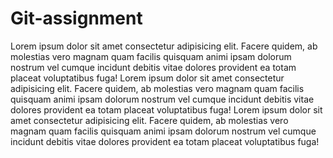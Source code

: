 # Git-assignment 
Lorem ipsum dolor sit amet consectetur adipisicing elit. Facere quidem, ab molestias vero magnam quam facilis quisquam animi ipsam dolorum nostrum vel cumque incidunt debitis vitae dolores provident ea totam placeat voluptatibus fuga!
Lorem ipsum dolor sit amet consectetur adipisicing elit. Facere quidem, ab molestias vero magnam quam facilis quisquam animi ipsam dolorum nostrum vel cumque incidunt debitis vitae dolores provident ea totam placeat voluptatibus fuga!
Lorem ipsum dolor sit amet consectetur adipisicing elit. Facere quidem, ab molestias vero magnam quam facilis quisquam animi ipsam dolorum nostrum vel cumque incidunt debitis vitae dolores provident ea totam placeat voluptatibus fuga!
